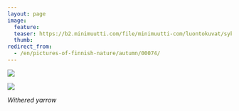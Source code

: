 ```yaml
---
layout: page
image:
  feature:
  teaser: https://b2.minimuutti.com/file/minimuutti-com/luontokuvat/syksy/2/DS35890-245px.jpg
  thumb:
redirect_from:
  - /en/pictures-of-finnish-nature/autumn/00074/
---
```


[![](https://b2.minimuutti.com/file/minimuutti-com/luontokuvat/syksy/2/DS35889-800px.jpg)](https://dl.dropboxusercontent.com/sh/ea1wtnz7z734o12/AADEjYwlbtElqkAnuwx8ectSa/luontokuvat/syksy/2/DS35889.jpg)

[![](https://b2.minimuutti.com/file/minimuutti-com/luontokuvat/syksy/2/DS35890-800px.jpg)](https://dl.dropboxusercontent.com/sh/ea1wtnz7z734o12/AAD9tgTaLDJuszCSxn30O3-ha/luontokuvat/syksy/2/DS35890.jpg)

*Withered yarrow*
